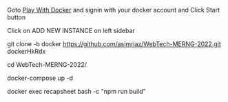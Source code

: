 Goto [Play With Docker](https://labs.play-with-docker.com/#) and signin with your docker account and Click Start button

Click on ADD NEW INSTANCE on left sidebar

git clone -b docker https://github.com/asimriaz/WebTech-MERNG-2022.git dockerHkRdx

cd WebTech-MERNG-2022/  

docker-compose up -d

docker exec recapsheet bash -c "npm run build"

